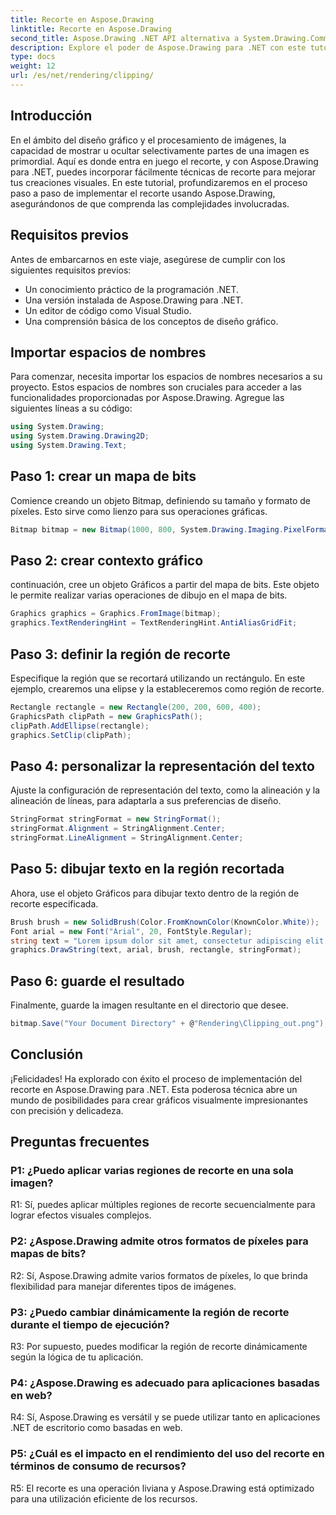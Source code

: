 ```yaml
---
title: Recorte en Aspose.Drawing
linktitle: Recorte en Aspose.Drawing
second_title: Aspose.Drawing .NET API alternativa a System.Drawing.Common
description: Explore el poder de Aspose.Drawing para .NET con este tutorial paso a paso sobre cómo implementar el recorte para un diseño gráfico mejorado.
type: docs
weight: 12
url: /es/net/rendering/clipping/
---
```

## Introducción

En el ámbito del diseño gráfico y el procesamiento de imágenes, la capacidad de mostrar u ocultar selectivamente partes de una imagen es primordial. Aquí es donde entra en juego el recorte, y con Aspose.Drawing para .NET, puedes incorporar fácilmente técnicas de recorte para mejorar tus creaciones visuales. En este tutorial, profundizaremos en el proceso paso a paso de implementar el recorte usando Aspose.Drawing, asegurándonos de que comprenda las complejidades involucradas.

## Requisitos previos

Antes de embarcarnos en este viaje, asegúrese de cumplir con los siguientes requisitos previos:

- Un conocimiento práctico de la programación .NET.
- Una versión instalada de Aspose.Drawing para .NET.
- Un editor de código como Visual Studio.
- Una comprensión básica de los conceptos de diseño gráfico.

## Importar espacios de nombres

Para comenzar, necesita importar los espacios de nombres necesarios a su proyecto. Estos espacios de nombres son cruciales para acceder a las funcionalidades proporcionadas por Aspose.Drawing. Agregue las siguientes líneas a su código:

```csharp
using System.Drawing;
using System.Drawing.Drawing2D;
using System.Drawing.Text;
```

## Paso 1: crear un mapa de bits

Comience creando un objeto Bitmap, definiendo su tamaño y formato de píxeles. Esto sirve como lienzo para sus operaciones gráficas. 

```csharp
Bitmap bitmap = new Bitmap(1000, 800, System.Drawing.Imaging.PixelFormat.Format32bppPArgb);
```

## Paso 2: crear contexto gráfico

continuación, cree un objeto Gráficos a partir del mapa de bits. Este objeto le permite realizar varias operaciones de dibujo en el mapa de bits.

```csharp
Graphics graphics = Graphics.FromImage(bitmap);
graphics.TextRenderingHint = TextRenderingHint.AntiAliasGridFit;
```

## Paso 3: definir la región de recorte

Especifique la región que se recortará utilizando un rectángulo. En este ejemplo, crearemos una elipse y la estableceremos como región de recorte.

```csharp
Rectangle rectangle = new Rectangle(200, 200, 600, 400);
GraphicsPath clipPath = new GraphicsPath();
clipPath.AddEllipse(rectangle);
graphics.SetClip(clipPath);
```

## Paso 4: personalizar la representación del texto

Ajuste la configuración de representación del texto, como la alineación y la alineación de líneas, para adaptarla a sus preferencias de diseño.

```csharp
StringFormat stringFormat = new StringFormat();
stringFormat.Alignment = StringAlignment.Center;
stringFormat.LineAlignment = StringAlignment.Center;
```

## Paso 5: dibujar texto en la región recortada

Ahora, use el objeto Gráficos para dibujar texto dentro de la región de recorte especificada.

```csharp
Brush brush = new SolidBrush(Color.FromKnownColor(KnownColor.White));
Font arial = new Font("Arial", 20, FontStyle.Regular);
string text = "Lorem ipsum dolor sit amet, consectetur adipiscing elit. ..."; // (Texto truncado por motivos de brevedad)
graphics.DrawString(text, arial, brush, rectangle, stringFormat);
```

## Paso 6: guarde el resultado

Finalmente, guarde la imagen resultante en el directorio que desee.

```csharp
bitmap.Save("Your Document Directory" + @"Rendering\Clipping_out.png");
```

## Conclusión

¡Felicidades! Ha explorado con éxito el proceso de implementación del recorte en Aspose.Drawing para .NET. Esta poderosa técnica abre un mundo de posibilidades para crear gráficos visualmente impresionantes con precisión y delicadeza.

## Preguntas frecuentes

### P1: ¿Puedo aplicar varias regiones de recorte en una sola imagen?

R1: Sí, puedes aplicar múltiples regiones de recorte secuencialmente para lograr efectos visuales complejos.

### P2: ¿Aspose.Drawing admite otros formatos de píxeles para mapas de bits?

R2: Sí, Aspose.Drawing admite varios formatos de píxeles, lo que brinda flexibilidad para manejar diferentes tipos de imágenes.

### P3: ¿Puedo cambiar dinámicamente la región de recorte durante el tiempo de ejecución?

R3: Por supuesto, puedes modificar la región de recorte dinámicamente según la lógica de tu aplicación.

### P4: ¿Aspose.Drawing es adecuado para aplicaciones basadas en web?

R4: Sí, Aspose.Drawing es versátil y se puede utilizar tanto en aplicaciones .NET de escritorio como basadas en web.

### P5: ¿Cuál es el impacto en el rendimiento del uso del recorte en términos de consumo de recursos?

R5: El recorte es una operación liviana y Aspose.Drawing está optimizado para una utilización eficiente de los recursos.